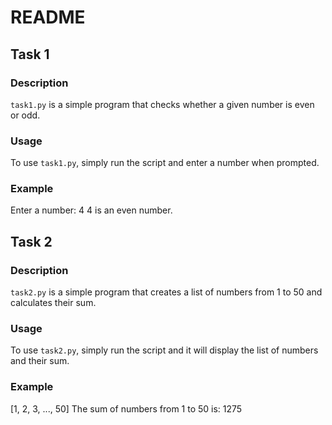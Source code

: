 # README

## Task 1

### Description

`task1.py` is a simple program that checks whether a given number is even or odd.

### Usage

To use `task1.py`, simply run the script and enter a number when prompted.

### Example

Enter a number: 4
4 is an even number.

## Task 2

### Description

`task2.py` is a simple program that creates a list of numbers from 1 to 50 and calculates their sum.

### Usage

To use `task2.py`, simply run the script and it will display the list of numbers and their sum.

### Example

[1, 2, 3, ..., 50]
The sum of numbers from 1 to 50 is: 1275
